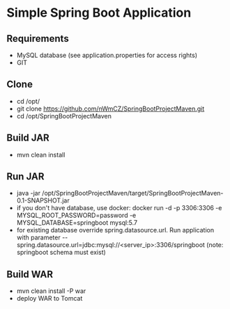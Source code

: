 # Simple Spring Boot Application

## Requirements
- MySQL database (see application.properties for access rights)
- GIT

## Clone
- cd /opt/
- git clone https://github.com/nWmCZ/SpringBootProjectMaven.git
- cd /opt/SpringBootProjectMaven

## Build JAR
- mvn clean install

## Run JAR
- java -jar /opt/SpringBootProjectMaven/target/SpringBootProjectMaven-0.1-SNAPSHOT.jar
- if you don't have database, use docker: docker run -d -p 3306:3306 -e MYSQL_ROOT_PASSWORD=password -e MYSQL_DATABASE=springboot mysql:5.7
- for existing database override spring.datasource.url. Run application with parameter --spring.datasource.url=jdbc:mysql://<server_ip>:3306/springboot (note: springboot schema must exist)

## Build WAR
- mvn clean install -P war
- deploy WAR to Tomcat